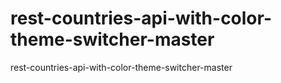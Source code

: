 # rest-countries-api-with-color-theme-switcher-master
rest-countries-api-with-color-theme-switcher-master

